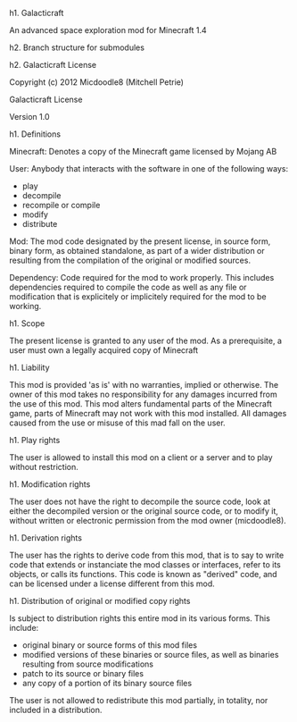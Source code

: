 h1. Galacticraft

An advanced space exploration mod for Minecraft 1.4

h2. Branch structure for submodules

h2. Galacticraft License

Copyright (c) 2012 Micdoodle8 (Mitchell Petrie)

Galacticraft License

Version 1.0

h1. Definitions

Minecraft: Denotes a copy of the Minecraft game licensed by Mojang AB

User: Anybody that interacts with the software in one of the following ways:
   - play
   - decompile
   - recompile or compile
   - modify
   - distribute

Mod: The mod code designated by the present license, in source form, binary
form, as obtained standalone, as part of a wider distribution or resulting from
the compilation of the original or modified sources.

Dependency: Code required for the mod to work properly. This includes
dependencies required to compile the code as well as any file or modification
that is explicitely or implicitely required for the mod to be working.

h1. Scope

The present license is granted to any user of the mod. As a prerequisite,
a user must own a legally acquired copy of Minecraft

h1. Liability

This mod is provided 'as is' with no warranties, implied or otherwise. The owner
of this mod takes no responsibility for any damages incurred from the use of
this mod. This mod alters fundamental parts of the Minecraft game, parts of
Minecraft may not work with this mod installed. All damages caused from the use
or misuse of this mad fall on the user.

h1. Play rights

The user is allowed to install this mod on a client or a server and to play
without restriction.

h1. Modification rights

The user does not have the right to decompile the source code, look at either the
decompiled version or the original source code, or to modify it, without written or electronic permission from the mod owner (micdoodle8).

h1. Derivation rights

The user has the rights to derive code from this mod, that is to say to
write code that extends or instanciate the mod classes or interfaces, refer to
its objects, or calls its functions. This code is known as "derived" code, and
can be licensed under a license different from this mod.

h1. Distribution of original or modified copy rights

Is subject to distribution rights this entire mod in its various forms. This
include:
   - original binary or source forms of this mod files
   - modified versions of these binaries or source files, as well as binaries
resulting from source modifications
   - patch to its source or binary files
   - any copy of a portion of its binary source files

The user is not allowed to redistribute this mod partially, in totality, nor
included in a distribution.